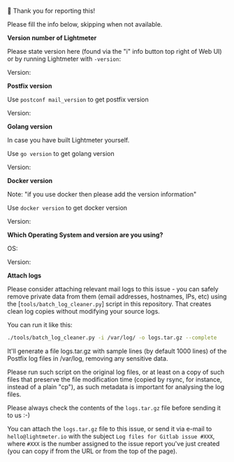 🎉 Thank you for reporting this!

Please fill the info below, skipping when not available.

**Version number of Lightmeter**

Please state version here (found via the "i" info button top right of Web UI) or by running Lightmeter with `-version`:

Version:

**Postfix version**

Use `postconf mail_version` to get postfix version

Version:

**Golang version**

In case you have built Lightmeter yourself.

Use `go version` to get golang version

Version:

**Docker version**

Note: "if you use docker then please add the version information"

Use `docker version` to get docker version

Version:

**Which Operating System and version are you using?**

OS:

Version:

**Attach logs**

Please consider attaching relevant mail logs to this issue - you can safely remove private data from them (email addresses, hostnames, IPs, etc)
using the [`tools/batch_log_cleaner.py`] script in this repository. That creates clean log copies without modifying your source logs.

You can run it like this:

```sh
./tools/batch_log_cleaner.py -i /var/log/ -o logs.tar.gz --complete
```

It'll generate a file logs.tar.gz with sample lines (by default 1000 lines) of the Postfix log files in /var/log, removing any sensitive data.

Please run such script on the original log files, or at least on a copy of such files that preserve the file modification time
(copied by rsync, for instance, instead of a plain "cp"), as such metadata is important for analysing the log files.

Please always check the contents of the `logs.tar.gz` file before sending it to us :-)

You can attach the `logs.tar.gz` file to this issue, or send it via e-mail to `hello@lightmeter.io` with the subject
`Log files for Gitlab issue #XXX`, where `#XXX` is the number assigned to the issue report you've just created
(you can copy if from the URL or from the top of the page).
